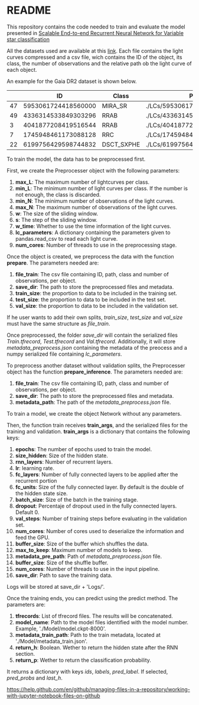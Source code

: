 # README

This repository contains the code needed to train and evaluate the model presented in [Scalable End-to-end Recurrent Neural Network for Variable star classification
](https://academic.oup.com/mnras/article/493/2/2981/5728517?guestAccessKey=9d179a55-61c6-4729-a583-b345fdefa2c2)

All the datasets used are available at this [link](https://drive.google.com/drive/folders/1Ywjz8RKq8fsqQrK3NBiFUVAs1P17y13I?usp=sharing).
Each file contains the light curves compressed and a csv file, wich contains the ID of the object, its class, the number of observations and the relative path ob the light curve of each object.

An example for the Gaia DR2 dataset is shown below.

|    |                  ID | Class      | Path                          |   N |
|----|---------------------|------------|-------------------------------|-----|
| 47 | 5953061724418560000 | MIRA_SR    | ./LCs/5953061724418560000.dat |  25 |
| 49 | 4336314533849303296 | RRAB       | ./LCs/4336314533849303296.dat |  19 |
|  3 | 4041877208419516544 | RRAB       | ./LCs/4041877208419516544.dat |  14 |
|  7 | 1745948461173088128 | RRC        | ./LCs/1745948461173088128.dat |  12 |
| 22 | 6199756429598744832 | DSCT_SXPHE | ./LCs/6199756429598744832.dat |  20 |

To train the model, the data has to be preprocessed first. 

First, we create the Preprocesser object with the following parameters:
1. **max_L**: The maximum number of lightcurves per class.
2. **min_L**: The minimum number of light curves per class. If the number is not enough, the class is discarded.
3. **min_N**: The minimum number of observations of the light curves.
4. **max_N**: The maximum number of observations of the light curves.
5. **w**: The size of the sliding window.
6. **s**: The step of the sliding window.
7. **w_time**: Whether to use the time information of the light curves. 
8. **lc_parameters**: A dictionary containing the parameters given to pandas.read_csv to read each light curve.
9. **num_cores**: Number of threads to use in the preprocessing stage.


Once the object is created, we preprocess the data with the function **prepare**. The parameters needed are:
1. **file_train**: The csv file containing ID, path, class and number of observations, per object.
2. **save_dir**: The path to store the preprocessed files and metadata.
3. **train_size**: the proportion to data to be included in the training set. 
4. **test_size**: the proportion to data to be included in the test set.
5. **val_size**: the proportion to data to be included in the validation set.

If he user wants to add their own splits, _train_size_, _test_size_ and _val_size_ must have the same structure as _file_train_.

Once preprocessed, the folder _save_dir_ will contain the serialized files _Train.tfrecord_, _Test.tfrecord_ and _Val.tfrecord_. 
Additionally, it will store _metadata_preprocess.json_ containing the metadata of the preocess and a numpy serialized file containing _lc_parameters_.

To preprocess another dataset without validation splits, the Preprocesser object has the function **prepare_inference**.
The parameters needed are:
1. **file_train**: The csv file containing ID, path, class and number of observations, per object.
2. **save_dir**: The path to store the preprocessed files and metadata.
3. **metadata_path**: The path of the _metadata_preprocess.json_ file.


To train a model, we create the object Network without any parameters.

Then, the function train receives **train_args**, and the serialized files for the training and validation.
**train_args** is a dictionary that contains the following keys:
1. **epochs**: The number of epochs used to train the model.
2. **size_hidden**: Size of the hidden state.
3. **rnn_layers**: Number of recurrent layers.
4. **lr**: learning rate.
5. **fc_layers**: Number of fully connected layers to be applied after the recurrent portion
6. **fc_units**: Size of the fully connected layer. By default is the double of the hidden state size.
7. **batch_size**: Size of the batch in the training stage. 
8. **dropout**: Percentaje of dropout used in the fully connected layers. Default 0.
9. **val_steps**: Number of training steps before evaluating in the validation set.
10. **num_cores**: Number of cores used to deserialize the information and feed the GPU. 
11. **buffer_size**: Size of the buffer which shuffles the data.
12. **max_to_keep**: Maximum number of models to keep.
13. **metadata_pre_path**: Path of _metadata_preprocess.json_ file.
14. **buffer_size**: Size of the shuffle buffer.
15. **num_cores**: Number of threads to use in the input pipeline.
16. **save_dir**: Path to save the training data.

Logs will be stored at save_dir + 'Logs/'.

Once the training ends, you can predict using the predict method. 
The parameters are:
1. **tfrecords**: List of tfrecord files. The results will be concatenated.
2. **model_name**: Path to the model files identified with the model number. Example, './Model/model.ckpt-8000'.
3. **metadata_train_path**: Path to the train metadata, located at './Model/metadata_train.json'.
4. **return_h**: Boolean. Wether to return the hidden state after the RNN section.
5. **return_p**: Wether to return the classification probability.

It returns a dictionary with keys _ids_, _labels_, _pred_label_. If selected,  _pred_probs_ and _last_h_.

https://help.github.com/en/github/managing-files-in-a-repository/working-with-jupyter-notebook-files-on-github


